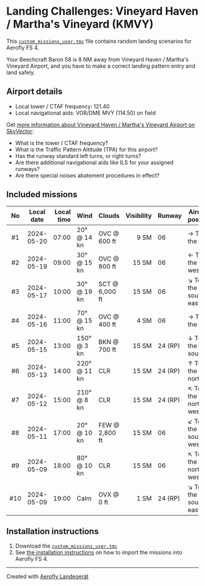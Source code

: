# Landing Challenges: Vineyard Haven / Martha's Vineyard (KMVY)

This [`custom_missions_user.tmc`](./custom_missions_user.tmc) file contains random landing scenarios for Aerofly FS 4.

Your Beechcraft Baron 58 is 8 NM away from Vineyard Haven / Martha's Vineyard Airport, and you have to make a correct landing pattern entry and land safely.

## Airport details

- Local tower / CTAF frequency: 121.40
- Local navigational aids: VOR/DME MVY (114.50) on field

Get [more information about Vineyard Haven / Martha's Vineyard Airport on SkyVector](https://skyvector.com/airport/KMVY):

- What is the tower / CTAF frequency?
- What is the Traffic Pattern Altitude (TPA) for this airport?
- Has the runway standard left turns, or right turns?
- Are there additional navigational aids like ILS for your assigned runways?
- Are there special noises abatement procedures in effect?

## Included missions

| No  | Local date | Local time | Wind         | Clouds         | Visibility | Runway  | Aircraft position    |
| :-: | ---------- | ---------: | ------------ | -------------- | ---------: | ------- | -------------------- |
| #1  | 2024-05-20 |      07:00 | 20° @ 14 kn  | OVC @ 600 ft   |       9 SM | 06      | → To the east        |
| #2  | 2024-05-19 |      09:00 | 30° @ 15 kn  | OVC @ 800 ft   |      15 SM | 06      | ← To the west        |
| #3  | 2024-05-17 |      10:00 | 30° @ 19 kn  | SCT @ 6,000 ft |      15 SM | 06      | ↘ To the south-east |
| #4  | 2024-05-16 |      11:00 | 70° @ 15 kn  | OVC @ 400 ft   |       4 SM | 06      | → To the east        |
| #5  | 2024-05-15 |      13:00 | 150° @ 3 kn  | BKN @ 700 ft   |      15 SM | 24 (RP) | ↓ To the south       |
| #6  | 2024-05-13 |      14:00 | 220° @ 11 kn | CLR            |      15 SM | 24 (RP) | ↑ To the north       |
| #7  | 2024-05-12 |      15:00 | 210° @ 8 kn  | CLR            |      15 SM | 24 (RP) | ↖ To the north-west |
| #8  | 2024-05-11 |      17:00 | 20° @ 10 kn  | FEW @ 2,800 ft |      15 SM | 06      | ↙ To the south-west |
| #9  | 2024-05-09 |      18:00 | 80° @ 10 kn  | CLR            |      15 SM | 06      | ↖ To the north-west |
| #10 | 2024-05-09 |      19:00 | Calm         | OVX @ 0 ft     |       1 SM | 24 (RP) | ↘ To the south-east |

## Installation instructions

1. Download the [`custom_missions_user.tmc`](./custom_missions_user.tmc)
2. See [the installation instructions](https://fboes.github.io/aerofly-missions/docs/generic-installation.html) on how to import the missions into Aerofly FS 4.

---

Created with [Aerofly Landegerät](https://github.com/fboes/aerofly-patterns)
